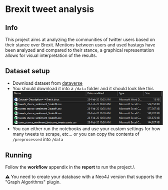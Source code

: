 # Brexit tweet analysis

## Info
This project aims at analyzing the communities of twitter users based on their stance over Brexit. 
Mentions between users and used hastags have been analyzed and compared to their stance, a graphical representation allows for visual interpretation of the results.

## Dataset setup
- Download dataset from [dataverse](https://dataverse.harvard.edu/dataset.xhtml?persistentId=doi:10.7910/DVN/KP4XRP)
- You should download it into a `/data` folder and it should look like this
![folder structure](https://raw.githubusercontent.com/loris2222/brexit-tweet-analysis/master/pics/datafolder.png)
- You can either run the notebooks and use your custom settings for how many tweets to scrape, etc... or you can copy the contents of `/preprocessed` into `/data`

## Running
Follow the **workflow** appendix in the **report** to run the project.\\

⚠️ You need to create your database with a Neo4J version that supports the "Graph Algorithms" plugin.
